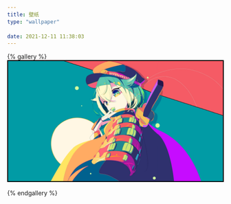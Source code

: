 ```yaml
---
title: 壁纸
type: "wallpaper"

date: 2021-12-11 11:38:03
---
```




{% gallery %}
![](/img/wallpaper/wallpaper1.png)

{% endgallery %}


